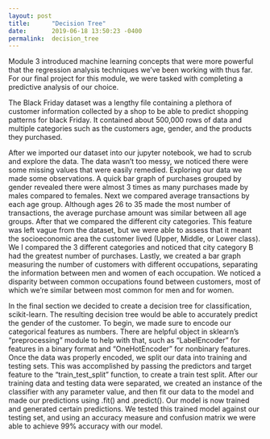 ```yaml
---
layout: post
title:      "Decision Tree"
date:       2019-06-18 13:50:23 -0400
permalink:  decision_tree
---
```



Module 3 introduced machine learning concepts that were more powerful that the regression analysis techniques we’ve been working with thus far. For our final project for this module, we were tasked with completing a predictive analysis of our choice.

The Black Friday dataset was a lengthy file containing a plethora of customer information collected by a shop to be able to predict shopping patterns for black Friday. It contained about 500,000 rows of data and multiple categories such as the customers age, gender, and the products they purchased.

After we imported our dataset into our jupyter notebook, we had to scrub and explore the data. The data wasn’t too messy, we noticed there were some missing values that were easily remedied. Exploring our data we made some observations. A quick bar graph of purchases grouped by gender revealed there were almost 3 times as many purchases made by males compared to females. Next we compared average transactions by each age group. Although ages 26 to 35 made the most number of transactions, the average purchase amount was similar between all age groups. After that we compared the different city categories. This feature was left vague from the dataset, but we were able to assess that it meant the socioeconomic area the customer lived (Upper, Middle, or Lower class). We I compared the 3 different categories and noticed that city category B had the greatest number of purchases. Lastly, we created a bar graph measuring the number of customers with different occupations, separating the information between men and women of each occupation. We noticed a disparity between common occupations found between customers, most of which we’re similar between most common for men and for women.

In the final section we decided to create a decision tree for classification, scikit-learn. The resulting decision tree would be able to accurately predict the gender of the customer. To begin, we made sure to encode our categorical features as numbers. There are helpful object in sklearn’s “preprocessing” module to help with that, such as “LabelEncoder” for features in a binary format and “OneHotEncoder” for nonbinary features. Once the data was properly encoded, we split our data into training and testing sets. This was accomplished by passing the predictors and target feature to the “train_test_split” function, to create a train test split. After our training data and testing data were separated, we created an instance of the classifier with any parameter value, and then fit our data to the model and made our predictions using .fit() and .predict(). Our model is now trained and generated certain predictions. We tested this trained model against our testing set, and using an accuracy measure and confusion matrix we were able to achieve 99% accuracy with our model.

